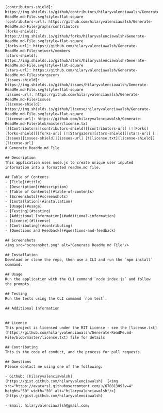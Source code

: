 
    [contributors-shield]: https://img.shields.io/github/contributors/hilaryvalenciawalsh/Generate-ReadMe.md-File.svg?style=flat-square
    [contributors-url]: https://github.com/hilaryvalenciawalsh/Generate-ReadMe.md-File/graphs/contributors
    [forks-shield]: https://img.shields.io/github/forks/hilaryvalenciawalsh/Generate-ReadMe.md-File.svg?style=flat-square
    [forks-url]: https://github.com/hilaryvalenciawalsh/Generate-ReadMe.md-File/network/members
    [stars-shield]: https://img.shields.io/github/stars/hilaryvalenciawalsh/Generate-ReadMe.md-File.svg?style=flat-square
    [stars-url]: https://github.com/hilaryvalenciawalsh/Generate-ReadMe.md-File/stargazers
    [issues-shield]: https://img.shields.io/github/issues/hilaryvalenciawalsh/Generate-ReadMe.md-File.svg?style=flat-square
    [issues-url]: https://github.com/hilaryvalenciawalsh/Generate-ReadMe.md-File/issues
    [license-shield]: https://img.shields.io/github/license/hilaryvalenciawalsh/Generate-ReadMe.md-File.svg?style=flat-square
    [license-url]: https://github.com/hilaryvalenciawalsh/Generate-ReadMe.md-File/blob/master/license.txt
    [![Contributors][contributors-shield]][contributors-url] [![Forks][forks-shield]][forks-url] [![Stargazers][stars-shield]][stars-url] [![Issues][issues-shield]][issues-url] [![license.txt][license-shield]][license-url]
    # Generate ReadMe.md File

    ## Description
    This application uses node.js to create unique user inputed information into a formatted readme.md file.

    ## Table of Contents
    - [Title](#title)
    - [Description](#description)
    - [Table of Contents](#table-of-contents)
    - [Screenshots](#screenshots)
    - [Installation](#installation)
    - [Usage](#usage)
    - [Testing](#testing)
    - [Additional Information](#additional-information)
    - [License](#license)
    - [Contributing](#contributing)
    - [Questions and Feedback](#questions-and-feedback)

    ## Screenshots
    <img src="screenshot.png" alt="Generate ReadMe.md File"/>

    ## Installation
    Download or clone the repo, then use a CLI and run the `npm install` command.
    
    ## Usage
    Run the application with the CLI command `node index.js` and follow the prompts.
    
    ## Testing
    Run the tests using the CLI command `npm test`.
    
    ## Additional Information
    
    
    ## License
    This project is licensed under the MIT License - see the [license.txt](https://github.com/hilaryvalenciawalsh/Generate-ReadMe.md-File/blob/master/license.txt) file for details
   
    ## Contributing
    This is the code of conduct, and the process for pull requests.
    
    ## Questions
    Please contact me using one of the following:
    
    - Github: [hilaryvalenciawalsh](https://gist.github.com/hilaryvalenciawalsh)  [<img src="https://avatars1.githubusercontent.com/u/67081309?v=4" height="50" width="50" alt="hilaryvalenciawalsh"/>](https://gist.github.com/hilaryvalenciawalsh) 
    
    - Email: hilaryvalenciawalsh@gmail.com;
 